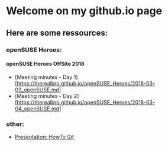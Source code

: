 # Welcome on my github.io page
## Here are some ressources:
### openSUSE Heroes:
#### openSUSE Heroes OffSite 2018
* [Meeting minutes - Day 1][https://therealbro.github.io/openSUSE_Heroes/2018-03-03_openSUSE.md]
* [Meeting minutes - Day 2][https://therealbro.github.io/openSUSE_Heroes/2018-03-04_openSUSE.md]
### other:
* [Presentation: HowTo Git](https://therealbro.github.io/how-to-git)
